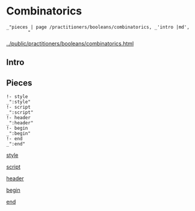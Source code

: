 # Combinatorics

    _"pieces | page /practitioners/booleans/combinatorics, _'intro |md',
            "

[../public/practitioners/booleans/combinatorics.html](# "save:")


## Intro

## Pieces

    !- style
    _":style"
    !- script
    _":script"
    !- header
    _":header"
    !- begin
    _":begin"
    !- end
    _":end"

[style]() 

[script]()

[header]()

[begin]()

[end]()

